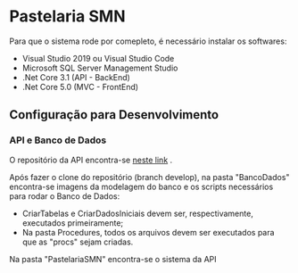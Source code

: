 # Pastelaria SMN
Para que o sistema rode por comepleto, é necessário instalar os softwares:
- Visual Studio 2019 ou Visual Studio Code
- Microsoft SQL Server Management Studio
- .Net Core 3.1 (API - BackEnd)
- .Net Core 5.0 (MVC - FrontEnd)

## Configuração para Desenvolvimento

### API e Banco de Dados

O repositório da API encontra-se [neste link](https://github.com/joaomarcosSMN/API-Pastelaria-dotNet-v1/tree/develop) .

Após fazer o clone do repositório (branch develop), na pasta "BancoDados" encontra-se imagens da modelagem do banco e os scripts necessários para rodar o Banco de Dados:
- CriarTabelas e CriarDadosIniciais devem ser, respectivamente, executados primeiramente;
- Na pasta Procedures, todos os arquivos devem ser executados para que as "procs" sejam criadas.

Na pasta "PastelariaSMN" encontra-se o sistema da API
